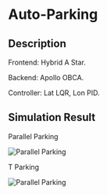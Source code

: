# Auto-Parking

## Description

Frontend: Hybrid A Star.

Backend: Apollo OBCA.

Controller: Lat LQR, Lon PID.

## Simulation Result

Parallel Parking

![Parallel Parking](images/Parking_P.gif)

<!-- ![Parallel Parking](images/Control_P.png) -->

T Parking

![Parallel Parking](images/Parking_T.gif)

<!-- ![Parallel Parking](images/Control_T.png) -->
